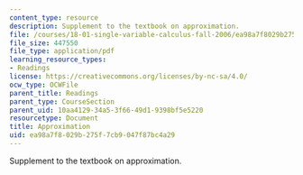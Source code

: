 ```yaml
---
content_type: resource
description: Supplement to the textbook on approximation.
file: /courses/18-01-single-variable-calculus-fall-2006/ea98a7f8029b275f7cb9047f87bc4a29_a_approximations.pdf
file_size: 447550
file_type: application/pdf
learning_resource_types:
- Readings
license: https://creativecommons.org/licenses/by-nc-sa/4.0/
ocw_type: OCWFile
parent_title: Readings
parent_type: CourseSection
parent_uid: 10aa4129-34a5-3f66-49d1-9398bf5e5220
resourcetype: Document
title: Approximation
uid: ea98a7f8-029b-275f-7cb9-047f87bc4a29
---
```

Supplement to the textbook on approximation.
